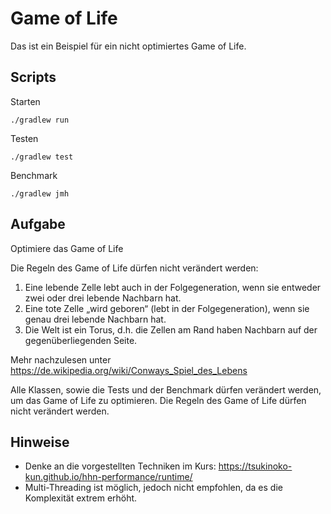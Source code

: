 # Game of Life

Das ist ein Beispiel für ein nicht optimiertes Game of Life.

## Scripts

Starten

```shell
./gradlew run
```

Testen

```shell
./gradlew test
```

Benchmark

```shell
./gradlew jmh
```

## Aufgabe

Optimiere das Game of Life

Die Regeln des Game of Life dürfen nicht verändert werden:

1. Eine lebende Zelle lebt auch in der Folgegeneration, wenn sie entweder zwei oder drei lebende Nachbarn hat.
2. Eine tote Zelle „wird geboren“ (lebt in der Folgegeneration), wenn sie genau drei lebende Nachbarn hat.
3. Die Welt ist ein Torus, d.h. die Zellen am Rand haben Nachbarn auf der gegenüberliegenden Seite.

Mehr nachzulesen unter https://de.wikipedia.org/wiki/Conways_Spiel_des_Lebens

Alle Klassen, sowie die Tests und der Benchmark dürfen verändert werden,
um das Game of Life zu optimieren. Die Regeln des Game of Life dürfen nicht verändert werden.

## Hinweise

- Denke an die vorgestellten Techniken im Kurs: https://tsukinoko-kun.github.io/hhn-performance/runtime/
- Multi-Threading ist möglich, jedoch nicht empfohlen, da es die Komplexität extrem erhöht.